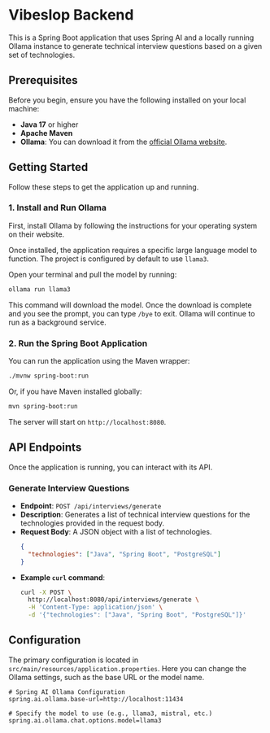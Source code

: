 # Vibeslop Backend

This is a Spring Boot application that uses Spring AI and a locally running Ollama instance to generate technical interview questions based on a given set of technologies.

## Prerequisites

Before you begin, ensure you have the following installed on your local machine:

- **Java 17** or higher
- **Apache Maven**
- **Ollama**: You can download it from the [official Ollama website](https://ollama.com/).

## Getting Started

Follow these steps to get the application up and running.

### 1. Install and Run Ollama

First, install Ollama by following the instructions for your operating system on their website.

Once installed, the application requires a specific large language model to function. The project is configured by default to use `llama3`.

Open your terminal and pull the model by running:

```bash
ollama run llama3
```

This command will download the model. Once the download is complete and you see the prompt, you can type `/bye` to exit. Ollama will continue to run as a background service.

### 2. Run the Spring Boot Application

You can run the application using the Maven wrapper:

```bash
./mvnw spring-boot:run
```

Or, if you have Maven installed globally:

```bash
mvn spring-boot:run
```

The server will start on `http://localhost:8080`.

## API Endpoints

Once the application is running, you can interact with its API.

### Generate Interview Questions

- **Endpoint**: `POST /api/interviews/generate`
- **Description**: Generates a list of technical interview questions for the technologies provided in the request body.
- **Request Body**: A JSON object with a list of technologies.
  ```json
  {
    "technologies": ["Java", "Spring Boot", "PostgreSQL"]
  }
  ```
- **Example `curl` command**:
  ```bash
  curl -X POST \
    http://localhost:8080/api/interviews/generate \
    -H 'Content-Type: application/json' \
    -d '{"technologies": ["Java", "Spring Boot", "PostgreSQL"]}'
  ```

## Configuration

The primary configuration is located in `src/main/resources/application.properties`. Here you can change the Ollama settings, such as the base URL or the model name.

```properties
# Spring AI Ollama Configuration
spring.ai.ollama.base-url=http://localhost:11434

# Specify the model to use (e.g., llama3, mistral, etc.)
spring.ai.ollama.chat.options.model=llama3
```
